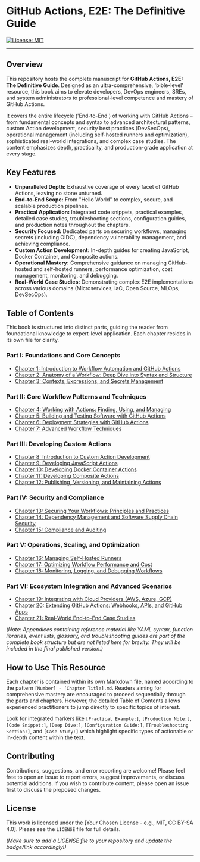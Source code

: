 # GitHub Actions, E2E: The Definitive Guide

[![License: MIT](https://img.shields.io/badge/License-MIT-yellow.svg)](https://opensource.org/licenses/MIT) <!-- Example badge - Replace with your actual license -->

---

## Overview

This repository hosts the complete manuscript for **GitHub Actions, E2E: The Definitive Guide**. Designed as an ultra-comprehensive, 'bible-level' resource, this book aims to elevate developers, DevOps engineers, SREs, and system administrators to professional-level competence and mastery of GitHub Actions.

It covers the entire lifecycle ('End-to-End') of working with GitHub Actions – from fundamental concepts and syntax to advanced architectural patterns, custom Action development, security best practices (DevSecOps), operational management (including self-hosted runners and optimization), sophisticated real-world integrations, and complex case studies. The content emphasizes depth, practicality, and production-grade application at every stage.

## Key Features

- **Unparalleled Depth:** Exhaustive coverage of every facet of GitHub Actions, leaving no stone unturned.
- **End-to-End Scope:** From "Hello World" to complex, secure, and scalable production pipelines.
- **Practical Application:** Integrated code snippets, practical examples, detailed case studies, troubleshooting sections, configuration guides, and production notes throughout the chapters.
- **Security Focused:** Dedicated parts on securing workflows, managing secrets (including OIDC), dependency vulnerability management, and achieving compliance.
- **Custom Action Development:** In-depth guides for creating JavaScript, Docker Container, and Composite actions.
- **Operational Mastery:** Comprehensive guidance on managing GitHub-hosted and self-hosted runners, performance optimization, cost management, monitoring, and debugging.
- **Real-World Case Studies:** Demonstrating complex E2E implementations across various domains (Microservices, IaC, Open Source, MLOps, DevSecOps).

## Table of Contents

This book is structured into distinct parts, guiding the reader from foundational knowledge to expert-level application. Each chapter resides in its own file for clarity.

### Part I: Foundations and Core Concepts

- [Chapter 1: Introduction to Workflow Automation and GitHub Actions](1%20-%20Introduction%20to%20Workflow%20Automation%20and%20GitHub%20Actions.md)
- [Chapter 2: Anatomy of a Workflow: Deep Dive into Syntax and Structure](2%20-%20Anatomy%20of%20a%20Workflow%20Deep%20Dive%20into%20Syntax%20and%20Structure.md)
- [Chapter 3: Contexts, Expressions, and Secrets Management](3%20-%20Contexts%2C%20Expressions%2C%20and%20Secrets%20Management.md)

### Part II: Core Workflow Patterns and Techniques

- [Chapter 4: Working with Actions: Finding, Using, and Managing](4%20-%20Working%20with%20Actions%20Finding%2C%20Using%2C%20and%20Managing.md)
- [Chapter 5: Building and Testing Software with GitHub Actions](5%20-%20Building%20and%20Testing%20Software%20with%20GitHub%20Actions.md)
- [Chapter 6: Deployment Strategies with GitHub Actions](6%20-%20Deployment%20Strategies%20with%20GitHub%20Actions.md)
- [Chapter 7: Advanced Workflow Techniques](7%20-%20Advanced%20Workflow%20Techniques.md)

### Part III: Developing Custom Actions

- [Chapter 8: Introduction to Custom Action Development](8%20-%20Introduction%20to%20Custom%20Action%20Development.md)
- [Chapter 9: Developing JavaScript Actions](9%20-%20Developing%20JavaScript%20Actions.md)
- [Chapter 10: Developing Docker Container Actions](10%20-%20Developing%20Docker%20Container%20Actions.md)
- [Chapter 11: Developing Composite Actions](11%20-%20Developing%20Composite%20Actions.md)
- [Chapter 12: Publishing, Versioning, and Maintaining Actions](12%20-%20Publishing%2C%20Versioning%2C%20and%20Maintaining%20Actions.md)

### Part IV: Security and Compliance

- [Chapter 13: Securing Your Workflows: Principles and Practices](13%20-%20Securing%20Your%20Workflows%20Principles%20and%20Practices.md)
- [Chapter 14: Dependency Management and Software Supply Chain Security](14%20-%20Dependency%20Management%20and%20Software%20Supply%20Chain%20Security.md)
- [Chapter 15: Compliance and Auditing](15%20-%20Compliance%20and%20Auditing.md)

### Part V: Operations, Scaling, and Optimization

- [Chapter 16: Managing Self-Hosted Runners](16%20-%20Managing%20Self-Hosted%20Runners.md)
- [Chapter 17: Optimizing Workflow Performance and Cost](17%20-%20Optimizing%20Workflow%20Performance%20and%20Cost.md)
- [Chapter 18: Monitoring, Logging, and Debugging Workflows](18%20-%20Monitoring%2C%20Logging%2C%20and%20Debugging%20Workflows.md)

### Part VI: Ecosystem Integration and Advanced Scenarios

- [Chapter 19: Integrating with Cloud Providers (AWS, Azure, GCP)](<19%20-%20Integrating%20with%20Cloud%20Providers%20(AWS%2C%20Azure%2C%20GCP).md>)
- [Chapter 20: Extending GitHub Actions: Webhooks, APIs, and GitHub Apps](20%20-%20Extending%20GitHub%20Actions%20Webhooks%2C%20APIs%2C%20and%20GitHub%20Apps.md)
- [Chapter 21: Real-World End-to-End Case Studies](21%20-%20Real-World%20End-to-End%20Case%20Studies.md)

_(Note: Appendices containing reference material like YAML syntax, function libraries, event lists, glossary, and troubleshooting guides are part of the complete book structure but are not listed here for brevity. They will be included in the final published version.)_

## How to Use This Resource

Each chapter is contained within its own Markdown file, named according to the pattern `[Number] - [Chapter Title].md`. Readers aiming for comprehensive mastery are encouraged to proceed sequentially through the parts and chapters. However, the detailed Table of Contents allows experienced practitioners to jump directly to specific topics of interest.

Look for integrated markers like `[Practical Example:]`, `[Production Note:]`, `[Code Snippet:]`, `[Deep Dive:]`, `[Configuration Guide:]`, `[Troubleshooting Section:]`, and `[Case Study:]` which highlight specific types of actionable or in-depth content within the text.

## Contributing

Contributions, suggestions, and error reporting are welcome! Please feel free to open an issue to report errors, suggest improvements, or discuss potential additions. If you wish to contribute content, please open an issue first to discuss the proposed changes.

## License

This work is licensed under the [Your Chosen License - e.g., MIT, CC BY-SA 4.0]. Please see the `LICENSE` file for full details.

_(Make sure to add a LICENSE file to your repository and update the badge/link accordingly!)_

---
